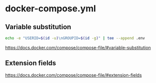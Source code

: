 # docker-compose.yml

## Variable substitution

```sh
echo -e "USERID=$(id -u)\nGROUPID=$(id -g)" | tee --append .env
```

<https://docs.docker.com/compose/compose-file/#variable-substitution>

## Extension fields

<https://docs.docker.com/compose/compose-file/#extension-fields>
